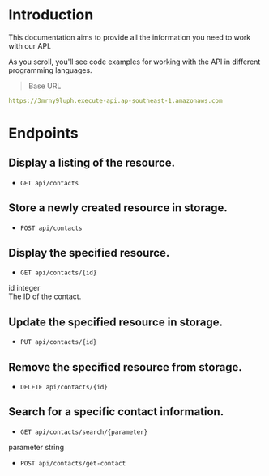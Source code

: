 # Introduction



This documentation aims to provide all the information you need to work with our API.

<aside>As you scroll, you'll see code examples for working with the API in different programming languages.</aside>

> Base URL

```yaml
https://3mrny9luph.execute-api.ap-southeast-1.amazonaws.com     
```

# Endpoints

## Display a listing of the resource.

* `GET api/contacts`

## Store a newly created resource in storage.

* `POST api/contacts`

## Display the specified resource.

* `GET api/contacts/{id}`

id  integer  
The ID of the contact.

## Update the specified resource in storage.

* `PUT api/contacts/{id}`

## Remove the specified resource from storage.

* `DELETE api/contacts/{id}`

## Search for a specific contact information.

* `GET api/contacts/search/{parameter}`

parameter  string  

* `POST api/contacts/get-contact`